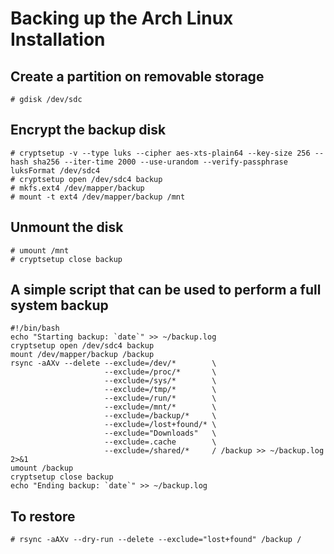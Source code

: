 # Backing up the Arch Linux Installation

## Create a partition on removable storage

```
# gdisk /dev/sdc
```

## Encrypt the backup disk

```
# cryptsetup -v --type luks --cipher aes-xts-plain64 --key-size 256 --hash sha256 --iter-time 2000 --use-urandom --verify-passphrase luksFormat /dev/sdc4
# cryptsetup open /dev/sdc4 backup
# mkfs.ext4 /dev/mapper/backup
# mount -t ext4 /dev/mapper/backup /mnt
```

## Unmount the disk

```
# umount /mnt
# cryptsetup close backup
```

## A simple script that can be used to perform a full system backup

```
#!/bin/bash
echo "Starting backup: `date`" >> ~/backup.log
cryptsetup open /dev/sdc4 backup
mount /dev/mapper/backup /backup
rsync -aAXv --delete --exclude=/dev/*        \
                     --exclude=/proc/*       \
                     --exclude=/sys/*        \
                     --exclude=/tmp/*        \
                     --exclude=/run/*        \
                     --exclude=/mnt/*        \
                     --exclude=/backup/*     \
                     --exclude=/lost+found/* \
                     --exclude="Downloads"   \
                     --exclude=.cache        \
                     --exclude=/shared/*     / /backup >> ~/backup.log 2>&1
umount /backup
cryptsetup close backup
echo "Ending backup: `date`" >> ~/backup.log
```

## To restore

```
# rsync -aAXv --dry-run --delete --exclude="lost+found" /backup /
```
